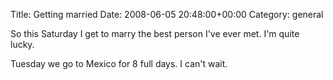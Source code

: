 Title: Getting married
Date: 2008-06-05 20:48:00+00:00
Category: general

So this Saturday I get to marry the best person I've ever met. I'm quite
lucky.

  
  
  
Tuesday we go to Mexico for 8 full days. I can't wait.

